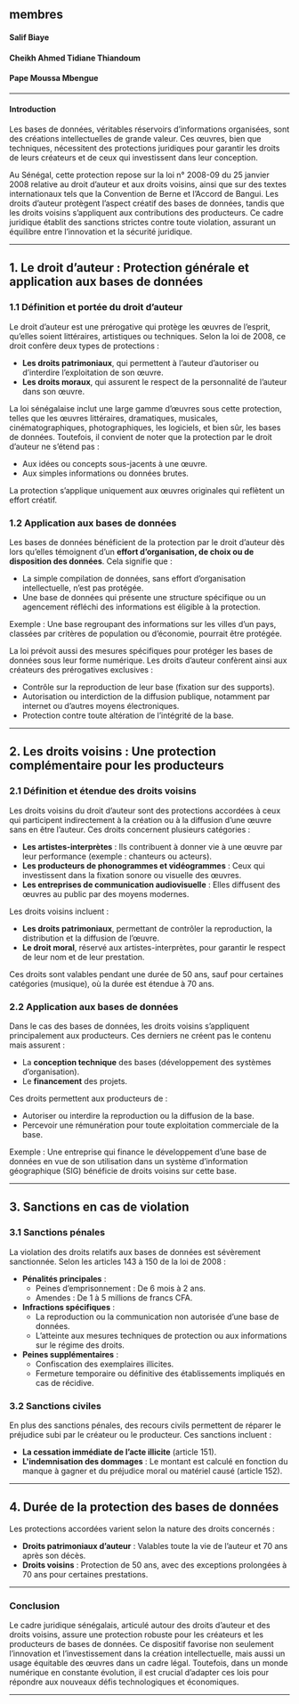 ## membres
#### Salif Biaye
#### Cheikh Ahmed Tidiane Thiandoum
#### Pape Moussa Mbengue
---



#### Introduction

Les bases de données, véritables réservoirs d’informations organisées, sont des créations intellectuelles de grande valeur. Ces œuvres, bien que techniques, nécessitent des protections juridiques pour garantir les droits de leurs créateurs et de ceux qui investissent dans leur conception.

Au Sénégal, cette protection repose sur la loi n° 2008-09 du 25 janvier 2008 relative au droit d’auteur et aux droits voisins, ainsi que sur des textes internationaux tels que la Convention de Berne et l’Accord de Bangui. Les droits d’auteur protègent l’aspect créatif des bases de données, tandis que les droits voisins s’appliquent aux contributions des producteurs. Ce cadre juridique établit des sanctions strictes contre toute violation, assurant un équilibre entre l’innovation et la sécurité juridique.

---

## 1. Le droit d’auteur : Protection générale et application aux bases de données

### 1.1 Définition et portée du droit d’auteur

Le droit d’auteur est une prérogative qui protège les œuvres de l’esprit, qu’elles soient littéraires, artistiques ou techniques. Selon la loi de 2008, ce droit confère deux types de protections :

- **Les droits patrimoniaux**, qui permettent à l’auteur d’autoriser ou d’interdire l’exploitation de son œuvre.
- **Les droits moraux**, qui assurent le respect de la personnalité de l’auteur dans son œuvre.

La loi sénégalaise inclut une large gamme d’œuvres sous cette protection, telles que les œuvres littéraires, dramatiques, musicales, cinématographiques, photographiques, les logiciels, et bien sûr, les bases de données. Toutefois, il convient de noter que la protection par le droit d’auteur ne s’étend pas :

- Aux idées ou concepts sous-jacents à une œuvre.
- Aux simples informations ou données brutes.

La protection s’applique uniquement aux œuvres originales qui reflètent un effort créatif.

### 1.2 Application aux bases de données

Les bases de données bénéficient de la protection par le droit d’auteur dès lors qu’elles témoignent d’un **effort d’organisation, de choix ou de disposition des données**. Cela signifie que :

- La simple compilation de données, sans effort d’organisation intellectuelle, n’est pas protégée.
- Une base de données qui présente une structure spécifique ou un agencement réfléchi des informations est éligible à la protection.

Exemple : Une base regroupant des informations sur les villes d’un pays, classées par critères de population ou d’économie, pourrait être protégée.

La loi prévoit aussi des mesures spécifiques pour protéger les bases de données sous leur forme numérique. Les droits d’auteur confèrent ainsi aux créateurs des prérogatives exclusives :

- Contrôle sur la reproduction de leur base (fixation sur des supports).
- Autorisation ou interdiction de la diffusion publique, notamment par internet ou d’autres moyens électroniques.
- Protection contre toute altération de l’intégrité de la base.

---

## 2. Les droits voisins : Une protection complémentaire pour les producteurs

### 2.1 Définition et étendue des droits voisins

Les droits voisins du droit d’auteur sont des protections accordées à ceux qui participent indirectement à la création ou à la diffusion d’une œuvre sans en être l’auteur. Ces droits concernent plusieurs catégories :

- **Les artistes-interprètes** : Ils contribuent à donner vie à une œuvre par leur performance (exemple : chanteurs ou acteurs).
- **Les producteurs de phonogrammes et vidéogrammes** : Ceux qui investissent dans la fixation sonore ou visuelle des œuvres.
- **Les entreprises de communication audiovisuelle** : Elles diffusent des œuvres au public par des moyens modernes.

Les droits voisins incluent :

- **Les droits patrimoniaux**, permettant de contrôler la reproduction, la distribution et la diffusion de l’œuvre.
- **Le droit moral**, réservé aux artistes-interprètes, pour garantir le respect de leur nom et de leur prestation.

Ces droits sont valables pendant une durée de 50 ans, sauf pour certaines catégories (musique), où la durée est étendue à 70 ans.

### 2.2 Application aux bases de données

Dans le cas des bases de données, les droits voisins s’appliquent principalement aux producteurs. Ces derniers ne créent pas le contenu mais assurent :

- La **conception technique** des bases (développement des systèmes d’organisation).
- Le **financement** des projets.

Ces droits permettent aux producteurs de :

- Autoriser ou interdire la reproduction ou la diffusion de la base.
- Percevoir une rémunération pour toute exploitation commerciale de la base.

Exemple : Une entreprise qui finance le développement d’une base de données en vue de son utilisation dans un système d’information géographique (SIG) bénéficie de droits voisins sur cette base.

---

## 3. Sanctions en cas de violation

### 3.1 Sanctions pénales

La violation des droits relatifs aux bases de données est sévèrement sanctionnée. Selon les articles 143 à 150 de la loi de 2008 :

- **Pénalités principales** :
    - Peines d’emprisonnement : De 6 mois à 2 ans.
    - Amendes : De 1 à 5 millions de francs CFA.
- **Infractions spécifiques** :
    - La reproduction ou la communication non autorisée d’une base de données.
    - L’atteinte aux mesures techniques de protection ou aux informations sur le régime des droits.
- **Peines supplémentaires** :
    - Confiscation des exemplaires illicites.
    - Fermeture temporaire ou définitive des établissements impliqués en cas de récidive.

### 3.2 Sanctions civiles

En plus des sanctions pénales, des recours civils permettent de réparer le préjudice subi par le créateur ou le producteur. Ces sanctions incluent :

- **La cessation immédiate de l’acte illicite** (article 151).
- **L'indemnisation des dommages** : Le montant est calculé en fonction du manque à gagner et du préjudice moral ou matériel causé (article 152).

---

## 4. Durée de la protection des bases de données

Les protections accordées varient selon la nature des droits concernés :

- **Droits patrimoniaux d’auteur** : Valables toute la vie de l’auteur et 70 ans après son décès.
- **Droits voisins** : Protection de 50 ans, avec des exceptions prolongées à 70 ans pour certaines prestations.

---

### Conclusion

Le cadre juridique sénégalais, articulé autour des droits d’auteur et des droits voisins, assure une protection robuste pour les créateurs et les producteurs de bases de données. Ce dispositif favorise non seulement l’innovation et l’investissement dans la création intellectuelle, mais aussi un usage équitable des œuvres dans un cadre légal. Toutefois, dans un monde numérique en constante évolution, il est crucial d’adapter ces lois pour répondre aux nouveaux défis technologiques et économiques.

---
